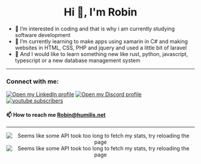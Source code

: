 <h1 align="center">Hi 👋, I'm Robin</h1>

- 👀 I’m interested in coding and that is why i am currently studying software development
- 🌱 I’m currently learning to make apps using xamarin in C# and making websites in HTML, CSS, PHP and jquery and used a little bit of laravel
- 🌱 And I would like to learn something new like rust, python, javascript, typescript or a new database management system

<hr>

### Connect with me:
<p align="left">
  
  <a href="https://www.linkedin.com/in/robin-hollaar-b8ab01230/" target="_blank"><img src="https://img.shields.io/badge/LinkedIn-0095e6?style=for-the-badge&logo=linkedin&logoColor=white" title="Open my LinkedIn profile"></a>
  <a href="https://discordapp.com/users/709759520573882478" target="_blank"><img src="https://img.shields.io/badge/Discord-005380?style=for-the-badge&logo=discord&logoColor=white" title="Open my Discord profile"></a>
  <a href="https://www.youtube.com/channel/UCiBEY1wNNnHYMb7GHaO9nzw?sub_confirmation=1" target="_blank" rel="noopener noreferrer">
       <img alt="youtube subscribers" title="Subscribe to my YouTube channel" src="https://custom-icon-badges.demolab.com/youtube/channel/subscribers/UCiBEY1wNNnHYMb7GHaO9nzw?color=%23E05D44&label=Just Robin FPV&logo=video&logoColor=white&style=for-the-badge&labelColor=CE4630"/>
  </a>
  
  #### 📫 How to reach me Robin@humilis.net
  
</p>

<hr>

 
<p align="center">
  <img src="https://github-readme-stats.vercel.app/api?username=Robin-qwerty&show_icons=true&theme=radical" alt="Seems like some API took too long to fetch my stats, try reloading the page"/>
  <img src="https://github-readme-stats.vercel.app/api/top-langs/?username=Robin-qwerty&layout=compact&hide=llvm,java" alt="Seems like some API took too long to fetch my stats, try reloading the page"/>
</p>
  
